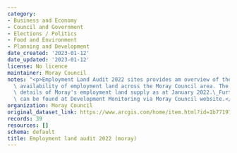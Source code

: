 ```yaml
---
category:
- Business and Economy
- Council and Government
- Elections / Politics
- Food and Environment
- Planning and Development
date_created: '2023-01-12'
date_updated: '2023-01-12'
license: No licence
maintainer: Moray Council
notes: "<p>Employment Land Audit 2022 sites provides am overview of the supply and\
  \ availability of employment land across the Moray Council area. The audit provides\
  \ details of Moray's employment land supply as at January 2022.\_Further information\
  \ can be found at Development Monitoring via Moray Council website.</p>"
organization: Moray Council
original_dataset_link: https://www.arcgis.com/home/item.html?id=1b77197989504d40995b8b448ac1bb7f
records: 39
resources: []
schema: default
title: Employment land audit 2022 (moray)
---
```

